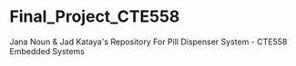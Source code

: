 # Final_Project_CTE558
Jana Noun &amp; Jad Kataya's Repository For Pill Dispenser System - CTE558 Embedded Systems
